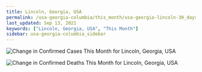 ```yaml
---
title: Lincoln, Georgia, USA
permalink: /usa-georgia-columbia/this_month/usa-georgia-lincoln-30_days.html
last_updated: Sep 13, 2021
keywords: ["Lincoln, Georgia, USA", "This Month"]
sidebar: usa-georgia-columbia_sidebar
---
```


![Change in Confirmed Cases This Month for Lincoln, Georgia, USA](/covid_tracker/images/graphs/usa-georgia-lincoln-delta_confirmed-30_days_graph.png)

![Change in Confirmed Deaths This Month for Lincoln, Georgia, USA](/covid_tracker/images/graphs/usa-georgia-lincoln-delta_deaths-30_days_graph.png)
